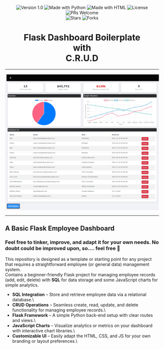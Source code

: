 <p align="center">
  <img src="https://img.shields.io/badge/Version-1.0-blue.svg" alt="Version 1.0">
  <img src="https://img.shields.io/badge/Made%20with-Python-success.svg" alt="Made with Python">
  <img src="https://img.shields.io/badge/Made%20with-HTML-success.svg" alt="Made with HTML">
  <img src="https://img.shields.io/badge/License-Choose%20a%20license-orange.svg" alt="License">
  <img src="https://img.shields.io/badge/PRs-Welcome-springgreen.svg" alt="PRs Welcome">
  <br>
  <img src="https://img.shields.io/github/stars/N1TSUA-TATHAM-crzywrld/FaultLine?style=social" alt="Stars">
  <img src="https://img.shields.io/github/forks/N1TSUA-TATHAM-crzywrld/FaultLine?style=social" alt="Forks">
</p>

<h1>
  <div align="center">Flask Dashboard Boilerplate</div>   
  <div align="center"> with </div>  
  <div align="center"> C.R.U.D <div>
    
  </h1>

---  

![Screenshot of Website / running HTML code given in this repo.](https://github.com/N1TSUA-TATHAM-crzywrld/flask-dashboard-boilerplate--w-crud/blob/main/snapshot_of_site.jpeg)

---

## A Basic Flask Employee Dashboard  
### **Feel free to tinker, improve, and adapt it for your own needs. No doubt could be improved upon, so.... feel free 🙂**  
This repository is designed as a template or starting point for any project that requires a straightforward employee (or general data) management system.  
Contains a beginner-friendly Flask project for managing employee records (add, edit, delete) with **SQL** for data storage and some JavaScript charts for simple analytics.

- **SQL Integration** – Store and retrieve employee data via a relational database.\
- **CRUD Operations** – Seamless create, read, update, and delete functionality for managing employee records.\
- **Flask Framework** – A simple Python back-end setup with clear routes and views.\
- **JavaScript Charts** – Visualize analytics or metrics on your dashboard with interactive chart libraries.\
- **Customizable UI** – Easily adapt the HTML, CSS, and JS for your own branding or layout preferences.\
